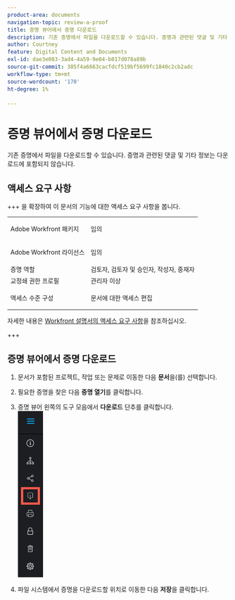 ```yaml
---
product-area: documents
navigation-topic: review-a-proof
title: 증명 뷰어에서 증명 다운로드
description: 기존 증명에서 파일을 다운로드할 수 있습니다. 증명과 관련된 댓글 및 기타 정보는 다운로드에 포함되지 않습니다.
author: Courtney
feature: Digital Content and Documents
exl-id: dae3e083-3ad4-4a59-9e04-b017d078a89b
source-git-commit: 385f4a6663cacfdcf519bf5699fc1840c2cb2adc
workflow-type: tm+mt
source-wordcount: '170'
ht-degree: 1%

---
```


# 증명 뷰어에서 증명 다운로드

기존 증명에서 파일을 다운로드할 수 있습니다. 증명과 관련된 댓글 및 기타 정보는 다운로드에 포함되지 않습니다.

## 액세스 요구 사항

+++ 을 확장하여 이 문서의 기능에 대한 액세스 요구 사항을 봅니다.

<table style="table-layout:auto"> 
 <col> 
 <col> 
 <tbody> 
  <tr> 
   <td role="rowheader">Adobe Workfront 패키지</td> 
   <td> <p>임의</p> </td> 
  </tr> 
  <tr> 
   <td role="rowheader">Adobe Workfront 라이선스</td> 
   <td> <p>임의</p> </td> 
  </tr> 
  <tr> 
   <td role="rowheader">증명 역할 </td> 
   <td>검토자, 검토자 및 승인자, 작성자, 중재자</td> 
  </tr> 
  <tr> 
   <td role="rowheader">교정쇄 권한 프로필 </td> 
   <td>관리자 이상</td> 
  </tr> 
  <tr> 
   <td role="rowheader">액세스 수준 구성</td> 
   <td> <p>문서에 대한 액세스 편집</p> </td> 
  </tr> 
 </tbody> 
</table>

자세한 내용은 [Workfront 설명서의 액세스 요구 사항](/help/quicksilver/administration-and-setup/add-users/access-levels-and-object-permissions/access-level-requirements-in-documentation.md)을 참조하십시오.

+++

## 증명 뷰어에서 증명 다운로드

1. 문서가 포함된 프로젝트, 작업 또는 문제로 이동한 다음 **문서**&#x200B;을(를) 선택합니다.
1. 필요한 증명을 찾은 다음 **증명 열기**&#x200B;를 클릭합니다.

1. 증명 뷰어 왼쪽의 도구 모음에서 **다운로드** 단추를 클릭합니다.\
   ![Proofing_Viewer_toolbar_button_-_Download.png](assets/proofing-viewer-toolbar-button---download.png)

1. 파일 시스템에서 증명을 다운로드할 위치로 이동한 다음 **저장**&#x200B;을 클릭합니다.
